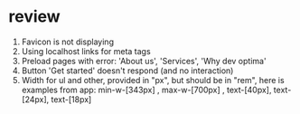 # review
1. Favicon is not displaying 
2. Using localhost links for meta tags 
3. Preload pages with error: 'About us', 'Services', 'Why dev optima'
4. Button 'Get started' doesn't respond (and no interaction)
5. Width for ul and other, provided in "px", but should be in "rem", here is examples from app:   min-w-[343px] , max-w-[700px] , text-[40px], text-[24px], text-[18px]
